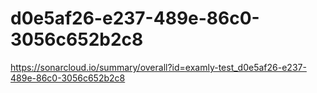 # d0e5af26-e237-489e-86c0-3056c652b2c8
https://sonarcloud.io/summary/overall?id=examly-test_d0e5af26-e237-489e-86c0-3056c652b2c8
